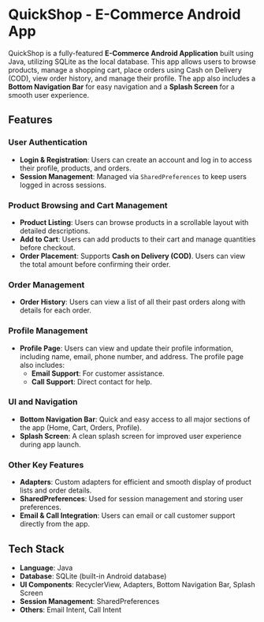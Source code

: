 # QuickShop - E-Commerce Android App

QuickShop is a fully-featured **E-Commerce Android Application** built using Java, utilizing SQLite as the local database. This app allows users to browse products, manage a shopping cart, place orders using Cash on Delivery (COD), view order history, and manage their profile. The app also includes a **Bottom Navigation Bar** for easy navigation and a **Splash Screen** for a smooth user experience.

## Features

### User Authentication
- **Login & Registration**: Users can create an account and log in to access their profile, products, and orders.
- **Session Management**: Managed via `SharedPreferences` to keep users logged in across sessions.

### Product Browsing and Cart Management
- **Product Listing**: Users can browse products in a scrollable layout with detailed descriptions.
- **Add to Cart**: Users can add products to their cart and manage quantities before checkout.
- **Order Placement**: Supports **Cash on Delivery (COD)**. Users can view the total amount before confirming their order.

### Order Management
- **Order History**: Users can view a list of all their past orders along with details for each order.

### Profile Management
- **Profile Page**: Users can view and update their profile information, including name, email, phone number, and address. The profile page also includes:
  - **Email Support**: For customer assistance.
  - **Call Support**: Direct contact for help.

### UI and Navigation
- **Bottom Navigation Bar**: Quick and easy access to all major sections of the app (Home, Cart, Orders, Profile).
- **Splash Screen**: A clean splash screen for improved user experience during app launch.

### Other Key Features
- **Adapters**: Custom adapters for efficient and smooth display of product lists and order details.
- **SharedPreferences**: Used for session management and storing user preferences.
- **Email & Call Integration**: Users can email or call customer support directly from the app.

## Tech Stack

- **Language**: Java
- **Database**: SQLite (built-in Android database)
- **UI Components**: RecyclerView, Adapters, Bottom Navigation Bar, Splash Screen
- **Session Management**: SharedPreferences
- **Others**: Email Intent, Call Intent

